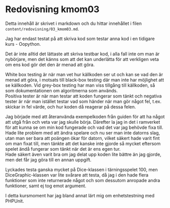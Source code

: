 ---
---
Redovisning kmom03
=========================

Detta innehåll är skrivet i markdown och du hittar innehållet i filen `content/redovisning/03_kmom03.md`.

Jag har endast testat på att skriva kod som testar anna kod i en tidigare kurs - Oopython.

Det är inte alltid det lättaste att skriva testbar kod, i alla fall inte om man är nybörjare, men det känns som att det kan underlätta för att verkligen veta om ens kod gör det den är menad att göra.

White box testing är när man vet hur källkoden ser ut och kan se vad den är menad att göra, i motsats till black-box testing där man inte har möjlighet att se källkoden.
Vid grey-box testing har man viss tillgång till källkoden, så som dokumentationen om algoritmerna som används.
<br>Positiva tester är när man testar att koden fungerar som tänkt och negativa tester är när man istället testar vad som händer när man gör något fel, t.ex. skickar in fel värde, och hur koden då reagerar på dessa felen.

Jag började med att återanvända exempelkoden från guiden för att ha något att utgå från och veta var jag skulle börja. Därefter la jag in det i ramverket för att kunna se om min kod fungerade och vad det var jag behövde fixa till.
<br>Hade lite problem med att ändra spelare och nu ser man inte datorns slag, utan man ser bara att poängen ökar för datorn, vilket säkert hade varit fint om man fixat till, men tänkte att det kanske inte gjorde så mycket eftersom spelet ändå fungerar som tänkt när det är ens egen tur.
<br>Hade säkert även varit bra om jag delat upp koden lite bättre än jag gjorde, men det får jag göra till en annan uppgift.

Lyckades testa ganska mycket på Dice-klassen i tärningsspelet 100, men DiceGraphic-klassen var lite svårare att testa, då jag i den hade flera funktioner som inte returnerade något och som dessutom anropade andra funktioner, samt ej tog emot argument.

I detta kursmoment har jag bland annat lärt mig om enhetstestning med PHPUnit.
